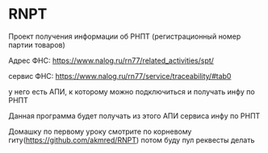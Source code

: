 # RNPT
Проект получения информации об РНПТ (регистрационный номер партии товаров)


Адрес ФНС: https://www.nalog.ru/rn77/related_activities/spt/

 сервис ФНС: https://www.nalog.ru/rn77/service/traceability/#tab0

у него есть АПИ, к которому можно подключиться и получать инфу по РНПТ

Данная программа будет получать из этого АПИ сервиса инфу по РНПТ


Домашку по первому уроку смотрите по корневому гиту(https://github.com/akmred/RNPT) потом буду пул реквесты делать
